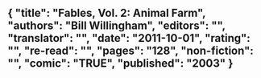 {
 "title": "Fables, Vol. 2: Animal Farm",
 "authors": "Bill Willingham",
 "editors": "",
 "translator": "",
 "date": "2011-10-01",
 "rating": "",
 "re-read": "",
 "pages": "128",
 "non-fiction": "",
 "comic": "TRUE",
 "published": "2003"
}
---

